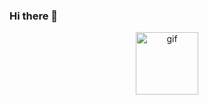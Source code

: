 ### Hi there 👋

<!--
**ViLinh27/ViLinh27** is a ✨ _special_ ✨ repository because its `README.md` (this file) appears on your GitHub profile.

Here are some ideas to get you started:

- 🔭 I’m currently working on ...
- 🌱 I’m currently learning ...
- 👯 I’m looking to collaborate on ...
- 🤔 I’m looking for help with ...
- 💬 Ask me about ...
- 📫 How to reach me: ...
- 😄 Pronouns: ...
- ⚡ Fun fact: ...
-->

<div id="header"align="center">
<img src="https://media.giphy.com/media/v1.Y2lkPTc5MGI3NjExMWI5YWZkMDgyNTA4NzA5NDRhNjc3YjM2ODE2NWY0ODBmYzIxOWEyZiZjdD1z/M9gbBd9nbDrOTu1Mqx/giphy.gif" alt="gif" width="100"/>
</div>
